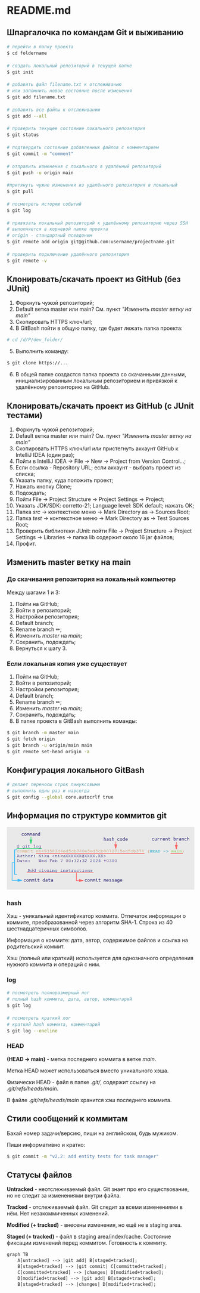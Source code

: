# README.md

## Шпаргалочка по командам Git и выживанию 

```bash
# перейти в папку проекта
$ cd foldername 

# создать локальный репозиторий в текущей папке
$ git init

# добавить файл filename.txt к отслеживанию
# или запомнить новое состояние после изменения
$ git add filename.txt

# добавить все файлы к отслеживанию
$ git add --all

# проверить текущее состояние локального репозитория
$ git status

# подтвердить состояние добавленных файлов с комментарием
$ git commit -m "comment"

# отправить изменения с локального в удалённый репозиторий
$ git push -u origin main

#притянуть чужие изменения из удалённого репозитория в локальный
$ git pull

# посмотреть историю событий
$ git log

# привязать локальный репозиторий к удалённому репозиторию через SSH
# выполняется в корневой папке проекта
# origin - стандартный псевдоним
$ git remote add origin git@github.com:username/projectname.git

# проверить подключение удалённого репозитория
$ git remote -v
```

## Клонировать/скачать проект из GitHub (без JUnit)

1. Форкнуть чужой репозиторий;
2. Default ветка master или main? См. пункт *"Изменить master ветку на main"*
3. Скопировать HTTPS ключ/url;
4. В GitBash пойти в общую папку, где будет лежать папка проекта:

```bash
# cd /d/P/dev_folder/
```

5. Выполнить команду: 

```bash
$ git clone https://...
```

6. В общей папке создастся папка проекта со скачанными данными, инициализированным локальным репозиторием и привязкой к удалённому репозиторию на GitHub.


## Клонировать/скачать проект из GitHub (с JUnit тестами)
1. Форкнуть чужой репозиторий;
2. Default ветка master или main? См. пункт *"Изменить master ветку на main"*
3. Скопировать HTTPS ключ/url *или* пристегнуть аккаунт GitHub к IntelliJ IDEA (один раз);
4. Пойти в IntelliJ IDEA -> File -> New -> Project from Version Control...;
5. Если ссылка - Repository URL; если аккаунт - выбрать проект из списка;
6. Указать папку, куда положить проект;
7. Нажать кнопку Clone;
8. Подождать;
9. Пойти File -> Project Structure -> Project Settings -> Project;
10. Указать JDK/SDK: corretto-21; Language level: SDK default; нажать ОК;
11. Папка *src* -> контекстное меню -> Mark Directory as -> Sources Root;
12. Папка *test* -> контекстное меню -> Mark Directory as -> Test Sources Root;
13. Проверить библиотеки JUnit: пойти File -> Project Structure -> Project Settings -> Libraries -> папка lib содержит около 16 jar файлов;
14. Профит.

## Изменить master ветку на main

### До скачивания репозитория на локальный компьютер

Между шагами 1 и 3:
1. Пойти на GitHub;
2. Войти в репозиторий;
3. Настройки репозитория;
4. Default branch;
5. Rename branch ✏;
6. Изменить *master* на *main*;
7. Сохранить, подождать;
8. Вернуться к шагу 3.

### Если локальная копия уже существует
1. Пойти на GitHub;
2. Войти в репозиторий;
3. Настройки репозитория;
4. Default branch;
5. Rename branch ✏;
6. Изменить *master* на *main*;
7. Сохранить, подождать;
8. В папке проекта в GitBash выполнить команды:

```bash
$ git branch -m master main
$ git fetch origin
$ git branch -u origin/main main
$ git remote set-head origin -a
```

## Конфигурация локального GitBash

```bash
# делает переносы строк линуксовыми
# выполнить один раз и навсегда
$ git config --global core.autocrlf true
```

## Информация по структуре коммитов git

![](commit_structure.png)

### hash

Хэш - уникальный идентификатор коммита. 
Отпечаток информации о коммите, преобразованной через алгоритм SHA-1.
Строка из 40 шестнадцатеричных символов.

Информация о коммите: дата, автор, содержимое файлов и ссылка на родительский коммит.

Хэш (полный или краткий) используется для однозначного определения нужного коммита и операций с ним.

### log

```bash
# посмотреть полноразмерный лог
# полный hash коммита, дата, автор, комментарий
$ git log

# посмотреть краткий лог
# краткий hash коммита, комментарий
$ git log --oneline
```

### HEAD

**(HEAD -> main)** - метка последнего коммита в ветке *main*.

Метка HEAD может использоваться вместо уникального хэша.

Физически HEAD - файл в папке *.git/*, содержит ссылку на *.git/refs/heads/main*.

В файле *.git/refs/heads/main* хранится хэш последнего коммита.

## Стили сообщений к коммитам

Бахай номер задачи/версию, пиши на английском, будь мужиком.

Пиши информативно и кратко:

```bash
$ git commit -m "v2.2: add entity tests for task manager"
```

## Статусы файлов

**Untracked** - неотслеживаемый файл. Git знает про его существование, но не следит за изменениями внутри файла.

**Tracked** - отслеживаемый файл. Git следит за всеми изменениями в нём. Нет незакоммиченных изменений.

**Modified (+ tracked)** - внесены изменения, но ещё не в staging area.

**Staged (+ tracked)** - файл в staging area/index/cache. Состояние фиксации изменений перед коммитом. Готовность к коммиту.

```mermaid
graph TB
    A[untracked] --> |git add| B[staged+tracked];
    B[staged+tracked] --> |git commit| C[committed+tracked];
    C[committed+tracked] --> |changes| D[modified+tracked];
    D[modified+tracked] --> |git add| B[staged+tracked];
    B[staged+tracked] --> |changes| D[modified+tracked];
```
